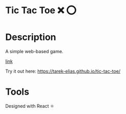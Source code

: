 # Tic Tac Toe ❌ ⭕


# Description

A simple web-based game.

[link](https://i.imgur.com/5WHCNO3.png)


Try it out here: https://tarek-elias.github.io/tic-tac-toe/

# Tools

Designed with React ⚛️
